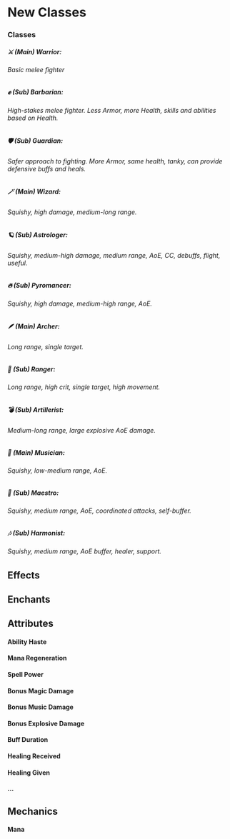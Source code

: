 # New Classes

### Classes

##### ⚔️ (Main) Warrior:
###### Basic melee fighter

##### ✊ (Sub) Barbarian:
###### High-stakes melee fighter. Less Armor, more Health, skills and abilities based on Health.

##### 🛡️ (Sub) Guardian:
###### Safer approach to fighting. More Armor, same health, tanky, can provide defensive buffs and heals.

##### 🪄 (Main) Wizard:
###### Squishy, high damage, medium-long range.

##### 🪐 (Sub) Astrologer:
###### Squishy, medium-high damage, medium range, AoE, CC, debuffs, flight, useful.

##### 🔥 (Sub) Pyromancer:
###### Squishy, high damage, medium-high range, AoE.

##### 🪶 (Main) Archer:
###### Long range, single target.

##### 🏹 (Sub) Ranger:
###### Long range, high crit, single target, high movement.

##### 💣 (Sub) Artillerist:
###### Medium-long range, large explosive AoE damage.

##### 📓 (Main) Musician:
###### Squishy, low-medium range, AoE.

##### 🎼 (Sub) Maestro:
###### Squishy, medium range, AoE, coordinated attacks, self-buffer.

##### 🎶 (Sub) Harmonist:
###### Squishy, medium range, AoE buffer, healer, support.

## Effects

## Enchants

## Attributes
#### Ability Haste
#### Mana Regeneration
#### Spell Power
#### Bonus Magic Damage
#### Bonus Music Damage
#### Bonus Explosive Damage
#### Buff Duration
#### Healing Received
#### Healing Given
#### ...

## Mechanics
#### Mana
